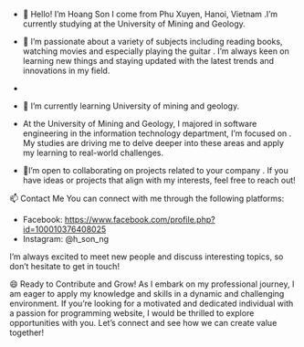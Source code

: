 - 👋 Hello! I’m Hoang Son
 I come from Phu Xuyen, Hanoi, Vietnam .I’m currently studying at the University of Mining and Geology.

- 👀 I’m passionate about a variety of subjects including reading books, watching movies and especially playing the guitar . I’m always keen on learning new things and staying updated with the latest trends and innovations in my field.
- 
- 🌱 I’m currently learning University of mining and geology.
  
- At the University of Mining and Geology, I majored in software engineering in the information technology department, I’m focused on . My studies are driving me to delve deeper into these areas and apply my learning to real-world challenges.
  
- 💞️I’m open to collaborating on projects related to your company . If you have ideas or projects that align with my interests, feel free to reach out!
  
📫 Contact Me
You can connect with me through the following platforms:
+ Facebook: https://www.facebook.com/profile.php?id=100010376408025
+ Instagram: @h_son_ng

I’m always excited to meet new people and discuss interesting topics, so don’t hesitate to get in touch!

😄 Ready to Contribute and Grow!
As I embark on my professional journey, I am eager to apply my knowledge and skills in a dynamic and challenging environment. If you’re looking for a motivated and dedicated individual with a passion for programming website, I would be thrilled to explore opportunities with you. Let’s connect and see how we can create value together!

